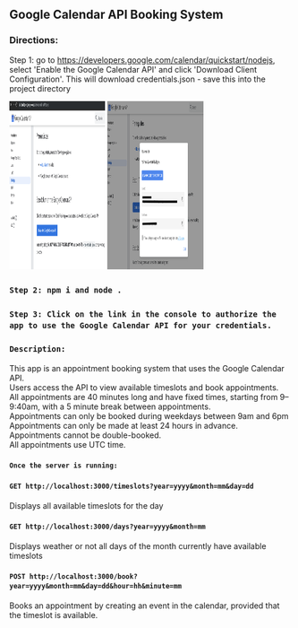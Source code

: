 ## Google Calendar API Booking System

### Directions:
Step 1: go to https://developers.google.com/calendar/quickstart/nodejs, select 'Enable the Google Calendar API' and click 'Download Client Configuration'. This will download credentials.json - save this into the project directory
<p>
    <img src="./screenshots/screenshot1.png" width="34%" height="300" />
    <img src="./screenshots/screenshot2.png" width="34%" height="300" />
</p>

### `Step 2: npm i and node .`

### `Step 3: Click on the link in the console to authorize the app to use the Google Calendar API for your credentials.`

### `Description:`

This app is an appointment booking system that uses the Google Calendar API.<br>
Users access the API to view available timeslots and book appointments.<br>
All appointments are 40 minutes long and have fixed times, starting from 9–9:40am, with a 5 minute break between appointments.<br>
Appointments can only be booked during weekdays between 9am and 6pm<br>
Appointments can only be made at least 24 hours in advance.<br>
Appointments cannot be double-booked.<br>
All appointments use UTC time.<br>

#### `Once the server is running:`

#### `GET http://localhost:3000/timeslots?year=yyyy&month=mm&day=dd`

Displays all available timeslots for the day
<br>

#### `GET http://localhost:3000/days?year=yyyy&month=mm`

Displays weather or not all days of the month currently have available timeslots
<br>

#### `POST http://localhost:3000/book?year=yyyy&month=mm&day=dd&hour=hh&minute=mm`

Books an appointment by creating an event in the calendar, provided that the timeslot is available.

